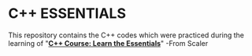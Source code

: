 # C++ ESSENTIALS
This repository contains the C++ codes which were practiced during the learning of "**[C++ Course: Learn the Essentials](https://www.scaler.com/topics/course/cpp-beginners/)**" -From Scaler

